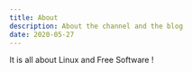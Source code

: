 ```yaml
---
title: About
description: About the channel and the blog
date: 2020-05-27
---
```


It is all about Linux and Free Software !